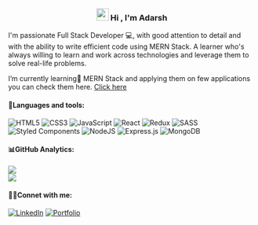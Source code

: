 <h3 align='center'>
<img src="https://media.giphy.com/media/hvRJCLFzcasrR4ia7z/giphy.gif" width="25px"> Hi , I'm Adarsh
</h3>

I'm passionate Full Stack Developer 💻, with good attention to detail and with the ability to write efficient code using MERN Stack. A learner who's always willing to learn and work across technologies and leverage them to solve real-life problems.

I’m currently learning🌱 MERN Stack and applying them on few applications you can check them here. [Click here](https://adarshchavhan.netlify.app )

#### 🧰Languages and tools:
![HTML5](https://img.shields.io/badge/html5-%23E34F26.svg?style=for-the-badge&logo=html5&logoColor=white) ![CSS3](https://img.shields.io/badge/css3-%231572B6.svg?style=for-the-badge&logo=css3&logoColor=white) ![JavaScript](https://img.shields.io/badge/javascript-%23323330.svg?style=for-the-badge&logo=javascript&logoColor=%23F7DF1E) ![React](https://img.shields.io/badge/react-%2320232a.svg?style=for-the-badge&logo=react&logoColor=%2361DAFB) ![Redux](https://img.shields.io/badge/redux-%23593d88.svg?style=for-the-badge&logo=redux&logoColor=white) ![SASS](https://img.shields.io/badge/SASS-hotpink.svg?style=for-the-badge&logo=SASS&logoColor=white) ![Styled Components](https://img.shields.io/badge/styled--components-DB7093?style=for-the-badge&logo=styled-components&logoColor=white) ![NodeJS](https://img.shields.io/badge/node.js-6DA55F?style=for-the-badge&logo=node.js&logoColor=white) ![Express.js](https://img.shields.io/badge/express.js-%23404d59.svg?style=for-the-badge&logo=express&logoColor=%2361DAFB) ![MongoDB](https://img.shields.io/badge/MongoDB-%234ea94b.svg?style=for-the-badge&logo=mongodb&logoColor=white) 
</br>

#### 📊GitHub Analytics:
![](https://github-readme-streak-stats.herokuapp.com/?user=adarshchavhan&theme=default&hide_border=true)<br/>
![](https://github-readme-stats.vercel.app/api/top-langs/?username=adarshchavhan&theme=default&hide_border=true&include_all_commits=false&count_private=false&layout=compact)


#### 👨‍💻Connet with me:
[![LinkedIn](https://img.shields.io/badge/LinkedIn-0077B5?style=for-the-badge&logo=linkedin&logoColor=white)](https://www.linkedin.com/in/adarshchavhan)
[![Portfolio](https://img.shields.io/badge/website-000000?style=for-the-badge&logo=About.me&logoColor=white)](https://adarshchavhan.netlify.com)

